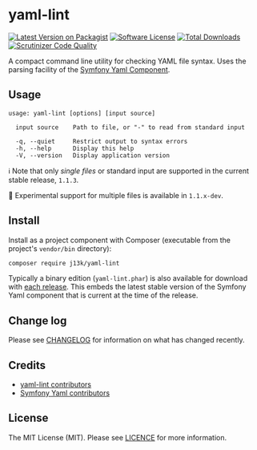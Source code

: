 # yaml-lint

[![Latest Version on Packagist][ico-version]][link-packagist]
[![Software License][ico-license]](LICENSE)
[![Total Downloads][ico-downloads]][link-downloads]
[![Scrutinizer Code Quality][ico-code-quality]][link-code-quality]

A compact command line utility for checking YAML file syntax. Uses the parsing
facility of the [Symfony Yaml Component](https://github.com/symfony/yaml).

## Usage

```text
usage: yaml-lint [options] [input source]

  input source    Path to file, or "-" to read from standard input

  -q, --quiet     Restrict output to syntax errors
  -h, --help      Display this help
  -V, --version   Display application version
```

:information_source: Note that only _single files_ or standard input are supported
in the current stable release, `1.1.3`.

:loudspeaker: Experimental support for multiple files is available in `1.1.x-dev`.
 
## Install

Install as a project component with Composer (executable from the project's
 `vendor/bin` directory):

```bash
composer require j13k/yaml-lint
```

Typically a binary edition (`yaml-lint.phar`) is also available for download
with [each release](https://github.com/j13k/yaml-lint/releases). This embeds
the latest stable version of the Symfony Yaml component that is current at
the time of the release.

## Change log

Please see [CHANGELOG](CHANGELOG.md) for information on what has
changed recently.

## Credits

- [yaml-lint contributors][link-contributors]
- [Symfony Yaml contributors](https://github.com/symfony/yaml/graphs/contributors)

## License

The MIT License (MIT). Please see [LICENCE](LICENSE) for more information.

[ico-version]: https://img.shields.io/packagist/v/j13k/yaml-lint.svg?style=flat-square
[ico-license]: https://img.shields.io/badge/license-MIT-brightgreen.svg?style=flat-square
[ico-travis]: https://img.shields.io/travis/j13k/yaml-lint/master.svg?style=flat-square
[ico-scrutinizer]: https://img.shields.io/scrutinizer/coverage/g/j13k/yaml-lint.svg?style=flat-square
[ico-code-quality]: https://img.shields.io/scrutinizer/g/j13k/yaml-lint.svg?style=flat-square
[ico-downloads]: https://img.shields.io/packagist/dt/j13k/yaml-lint.svg?style=flat-square

[link-packagist]: https://packagist.org/packages/j13k/yaml-lint
[link-travis]: https://travis-ci.org/j13k/yaml-lint
[link-scrutinizer]: https://scrutinizer-ci.com/g/j13k/yaml-lint/code-structure
[link-code-quality]: https://scrutinizer-ci.com/g/j13k/yaml-lint
[link-downloads]: https://packagist.org/packages/j13k/yaml-lint/stats
[link-dependencies]: https://www.versioneye.com/user/projects/58324238eaa74b004633a7c1
[link-author]: https://github.com/j13k
[link-contributors]: ../../contributors
